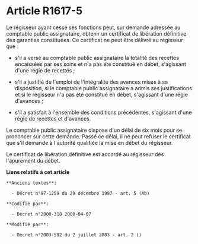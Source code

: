 # Article R1617-5

Le régisseur ayant cessé ses fonctions peut, sur demande adressée au comptable public assignataire, obtenir un certificat de
libération définitive des garanties constituées. Ce certificat ne peut être délivré au régisseur que :

- s'il a versé au comptable public assignataire la totalité des recettes encaissées par ses soins et n'a pas été constitué en
débet, s'agissant d'une régie de recettes ;

- s'il a justifié de l'emploi de l'intégralité des avances mises à sa disposition, si le comptable public assignataire a
admis ses justifications et si le régisseur n'a pas été constitué en débet, s'agissant d'une régie d'avances ;

- s'il a satisfait à l'ensemble des conditions précédentes, s'agissant d'une régie de recettes et d'avances.

Le comptable public assignataire dispose d'un délai de six mois pour se prononcer sur cette demande. Passé ce délai, il ne
peut refuser le certificat que s'il demande à l'autorité qualifiée la mise en débet du régisseur.

Le certificat de libération définitive est accordé au régisseur dès l'apurement du débet.

**Liens relatifs à cet article**

	**Anciens textes**:

	  - Décret n°97-1259 du 29 décembre 1997 - art. 5 (Ab)

	**Codifié par**:

	  - Décret n°2000-318 2000-04-07

	**Modifié par**:

	  - Décret n°2003-592 du 2 juillet 2003 - art. 2 ()
